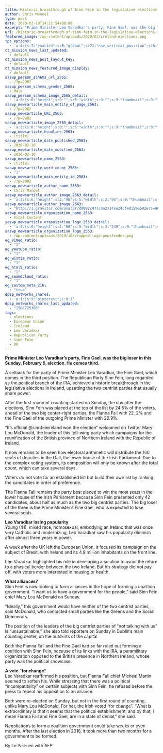 ```yaml
---
title: Historic breakthrough of Sinn Fein in the legislative elections in Ireland
author: Chris Manoel
type: post
date: 2020-02-10T14:21:54+00:00
excerpt: "Prime Minister Leo Varadkar's party, Fine Gael, was the big loser in this Sunday, February 9, election. He comes third."
url: /historic-breakthrough-of-sinn-fein-in-the-legislative-elections-in-ireland/
featured_image: /wp-content/uploads/2020/02/ireland-elections.png
tps_options:
  - 'a:4:{s:7:"enabled";s:6:"global";s:21:"nav_vertical_position";s:6:"global";s:23:"nav_hide_on_first_slide";b:0;s:23:"slide_loading_mechanism";s:6:"global";}'
ct_mission_news_last_updated:
  - default
ct_mission_news_post_layout_key:
  - default
ct_mission_news_featured_image_display:
  - default
saswp_person_schema_url_2565:
  - /?p=2982
saswp_person_schema_gender_2565:
  - Male
saswp_person_schema_image_2565_detail:
  - 'a:3:{s:6:"height";s:0:"";s:5:"width";s:0:"";s:9:"thumbnail";s:0:"";}'
saswp_newsarticle_main_entity_of_page_2563:
  - /?p=2982
saswp_newsarticle_URL_2563:
  - /?p=2982
saswp_newsarticle_image_2563_detail:
  - 'a:3:{s:6:"height";s:0:"";s:5:"width";s:0:"";s:9:"thumbnail";s:0:"";}'
saswp_newsarticle_headline_2563:
  - (title)
saswp_newsarticle_date_published_2563:
  - 2020-02-10
saswp_newsarticle_date_modified_2563:
  - 2020-02-10
saswp_newsarticle_name_2563:
  - (title)
saswp_newsarticle_word_count_2563:
  - "1"
saswp_newsarticle_main_entity_id_2563:
  - /?p=2982
saswp_newsarticle_author_name_2563:
  - Chris Manoel
saswp_newsarticle_author_image_2563_detail:
  - 'a:3:{s:6:"height";s:2:"96";s:5:"width";s:2:"96";s:9:"thumbnail";s:75:"http://1.gravatar.com/avatar/d8092c477c0a2714e624cfed159e592e?s=96&d=mm&r=g";}'
saswp_newsarticle_author_image_2563:
  - "http://1.gravatar.com/avatar/d8092c477c0a2714e624cfed159e592e?s=96&d=mm&r=g"
saswp_newsarticle_organization_name_2563:
  - Vital Content
saswp_newsarticle_organization_logo_2563_detail:
  - 'a:3:{s:6:"height";s:2:"60";s:5:"width";s:3:"240";s:9:"thumbnail";s:82:"/wp-content/uploads/2019/10/cropped-logo-pepsfeeder.png";}'
saswp_newsarticle_organization_logo_2563:
  - /wp-content/uploads/2019/10/cropped-logo-pepsfeeder.png
eg_vimeo_ratio:
  - "1"
eg_youtube_ratio:
  - "1"
eg_wistia_ratio:
  - "1"
eg_html5_ratio:
  - "1"
eg_soundcloud_ratio:
  - "1"
eg_custom_meta_216:
  - "true"
dpsp_networks_shares:
  - 'a:1:{s:9:"pinterest";i:0;}'
dpsp_networks_shares_last_updated:
  - "1588725300"
tags:
  - elections
  - European Union
  - Ireland
  - Leo Varadkar
  - Republican Party
  - Sinn Fein
  - UK
---
```


**Prime Minister Leo Varadkar&#8217;s party, Fine Gael, was the big loser in this Sunday, February 9, election. He comes third.**

A setback for the party of Prime Minister Leo Varadkar, the Fine Gael, which comes in the third position. The Republican Party Sinn Fein, long regarded as the political branch of the IRA, achieved a historic breakthrough in the legislative elections in Ireland, upsetting the two centrist parties that usually share power.

After the first round of counting started on Sunday, the day after the elections, Sinn Fein was placed at the top of the list by 24.5% of the voters, ahead of the two big center-right parties, the Fianna Fail with 22, 2% and the Fine Gael of the outgoing Prime Minister with 20.9%.

&#8220;It&#8217;s official @sinnfeinireland won the election&#8221; welcomed on Twitter Mary Lou McDonald, the leader of this left-wing party which campaigns for the reunification of the British province of Northern Ireland with the Republic of Ireland.

It now remains to be seen how electoral arithmetic will distribute the 160 seats of deputies in the Dail, the lower house of the Irish Parliament. Due to the complex voting system, its composition will only be known after the total count, which can take several days.

Voters do not vote for an established list but build their own list by ranking the candidates in order of preference.

The Fianna Fail remains the party best placed to win the most seats in the lower house of the Irish Parliament because Sinn Fein presented only 42 candidates, about half as much as the two big centrist parties. The big loser of the three is the Prime Minister&#8217;s Fine Gael, who is expected to lose several seats.

**Leo Varadkar losing popularity**  
Young (41), mixed race, homosexual, embodying an Ireland that was once very Catholic and modernizing, Leo Varadkar saw his popularity diminish after almost three years in power.

A week after the UK left the European Union, it focused its campaign on the subject of Brexit, with Ireland and its 4.9 million inhabitants on the front line.

Leo Varadkar highlighted his role in developing a solution to avoid the return to a physical border between the two Ireland. But his strategy did not pay off, with voters more interested in housing or health.

**What alliances?**  
Sinn Fein is now looking to form alliances in the hope of forming a coalition government. &#8220;I want us to have a government for the people,&#8221; said Sinn Fein chief Mary Lou McDonald on Sunday.

&#8220;Ideally,&#8221; this government would have neither of the two centrist parties, said McDonald, who contacted small parties like the Greens and the Social Democrats.

The position of the leaders of the big centrist parties of &#8220;not talking with us&#8221; is &#8220;unsustainable,&#8221; she also told reporters on Sunday in Dublin&#8217;s main counting center, on the outskirts of the capital.

Both the Fianna Fail and the Fine Gael had so far ruled out forming a coalition with Sinn Fein, because of its links with the IRA, a paramilitary organization opposed to the British presence in Northern Ireland, whose party was the political showcase.

**A vote &#8220;for change&#8221;**  
Leo Varadkar reaffirmed his position, but Fianna Fail chief Micheal Martin seemed to soften his. While stressing that there was a political &#8220;incompatibility&#8221; on certain subjects with Sinn Fein, he refused before the press to repeat his opposition to an alliance.

Both were re-elected on Sunday, but not in the first round of counting, unlike Mary Lou McDonald. For her, the Irish voted &#8220;for change&#8221;. &#8220;What is extraordinary is that it seems that the political establishment, and by that, I mean Fianna Fail and Fine Gael, are in a state of denial,&#8221; she said.

Negotiations to form a coalition government could take weeks or even months. After the last election in 2016, it took more than two months for a government to be formed.

By Le Parisien with AFP
